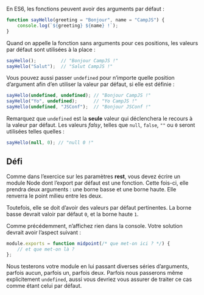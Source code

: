 En ES6, les fonctions peuvent avoir des arguments par défaut :

```js
function sayHello(greeting = "Bonjour", name = "CampJS") {
    console.log(`${greeting} ${name} !`);
}
```

Quand on appelle la fonction sans arguments pour ces positions, les valeurs
par défaut sont utilisées à la place :

```js
sayHello();         // "Bonjour CampJS !"
sayHello("Salut");  // "Salut CampJS !"
```

Vous pouvez aussi passer `undefined` pour n’importe quelle position d’argument
afin d’en utiliser la valeur par défaut, si elle est définie :

```js
sayHello(undefined, undefined); // "Bonjour CampJS !"
sayHello("Yo", undefined);      // "Yo CampJS !"
sayHello(undefined, "JSConf");  // "Bonjour JSConf !"
```

Remarquez que `undefined` est la **seule** valeur qui déclenchera le recours
à la valeur par défaut. Les valeurs *falsy*, telles que `null`, `false`, `""`
ou `0` seront utilisées telles quelles :

```js
sayHello(null, 0); // "null 0 !"
```

## Défi

Comme dans l’exercice sur les paramètres **rest**, vous devez écrire un
module Node dont l’export par défaut est une fonction. Cette fois-ci, elle
prendra deux arguments : une borne basse et une borne haute. Elle renverra
le point milieu entre les deux.

Toutefois, elle se doit d’avoir des valeurs par défaut pertinentes. La borne
basse devrait valoir par défaut `0`, et la borne haute `1`.

Comme précédemment, n’affichez rien dans la console. Votre solution devrait
avoir l’aspect suivant :

```js
module.exports = function midpoint(/* que met-on ici ? */) {
    // et que met-on là ?
};
```

Nous testerons votre module en lui passant diverses séries d’arguments,
parfois aucun, parfois un, parfois deux. Parfois nous passerons même
explicitement `undefined`, aussi vous devriez vous assurer de traiter ce
cas comme étant celui par défaut.
